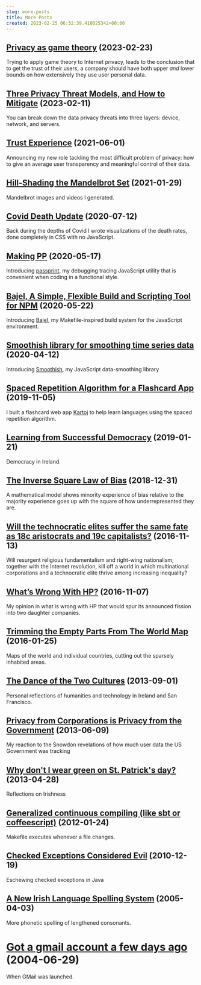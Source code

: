 ```yaml
---  
slug: more-posts
title: More Posts
created: 2023-02-25 06:32:39.410025342+00:00
---  
```

## [Privacy as game theory](/privacy-as-game-theory) (2023-02-23)

Trying to apply game theory to Internet privacy, leads to the conclusion that to get the trust of their users, a company should have both upper *and* lower bounds on how extensively they use user personal data.

## [Three Privacy Threat Models, and How to Mitigate](/three-privacy-threat-models-and-how-to-mitigate) (2023-02-11)

You can break down the data privacy threats into three layers: device, network, and servers.

## [Trust Experience](/trust-experience) (2021-06-01)

Announcing my new role tackling the most difficult problem of privacy: how to give an average user transparency and meaningful control of their data.

## [Hill-Shading the Mandelbrot Set](/mandelbrot-3) (2021-01-29)

Mandelbrot images and videos I generated.

## [Covid Death Update](/covid-death-updates) (2020-07-12)

Back during the depths of Covid I wrote visualizations of the death rates, done completely in CSS with no JavaScript.

## [Making PP](/pp) (2020-05-17)

Introducing  [passprint][1],  my debugging tracing JavaScript utility that is convenient when coding in a functional style.

## [Bajel, A Simple, Flexible Build and Scripting Tool for NPM](/bajel) (2020-05-22)

Introducing [Bajel][2], my Makefile-inspired build system for the JavaScript environment.

## [Smoothish library for smoothing time series data](/smoothish) (2020-04-12)

Introducing [Smoothish][3], my JavaScript data-smoothing library

## [Spaced Repetition Algorithm for a Flashcard App](/flashcard-app) (2019-11-05)

I built a flashcard web app [Kartoj][1] to help learn languages using the spaced repetition algorithm.

## [Learning from Successful Democracy](/learning-from-successful-democracy) (2019-01-21)

Democracy in Ireland.

## [The Inverse Square Law of Bias](/the-inverse-square-law-of-bias) (2018-12-31)

A  mathematical model shows minority experience of bias relative to the majority experience goes up with the square of how underrepresented they are.

## [Will the technocratic elites suffer the same fate as 18c aristocrats and 19c capitalists?](/fate-of-elites) (2016-11-13)

Will resurgent religious fundamentalism and right-wing nationalism, together with the Internet revolution, kill off a world in which multinational corporations and a technocratic elite thrive among increasing inequality?

## [What’s Wrong With HP?](/whats-wrong-with-hp) (2016-11-07)

My opinion in what is wrong with HP that would spur its announced fission into two daughter companies.

## [Trimming the Empty Parts From The World Map](/trimming-world) (2016-01-25)

Maps of the world and individual countries, cutting out the sparsely inhabited areas.

## [The Dance of the Two Cultures](/dance-of-the-two-cultures) (2013-09-01)

Personal reflections of humanities and technology in Ireland and San Francisco.

## [Privacy from Corporations is Privacy from the Government](/privacy-from-corporations-is-privacy-from-the-government) (2013-06-09)

My reaction to the Snowdon revelations of how much user data the US Government was tracking

## [Why don't I wear green on St. Patrick's day?](/st-patricks) (2013-04-28)

Reflections on Irishness

## [Generalized continuous compiling (like sbt or coffeescript)](/generalized-continuous-compiling-like-sbt-or-coffeescript) (2012-01-24)

Makefile executes whenever a file changes.

## [Checked Exceptions Considered Evil](/checked-exceptions-considered-evil) (2010-12-19)

Eschewing checked exceptions in Java

## [A New Irish Language Spelling System](/a-new-irish-language-spelling-system) (2005-04-03)

More phonetic spelling of lengthened consonants. 

# [Got a gmail account a few days ago](/108852897356669196) (2004-06-29)

When GMail was launched.

[1]: https://www.npmjs.com/package/passprint
[2]: https://www.npmjs.com/package/bajel
[3]: https://www.npmjs.com/package/smoothish
[4]: https://www.kartoj.com/

